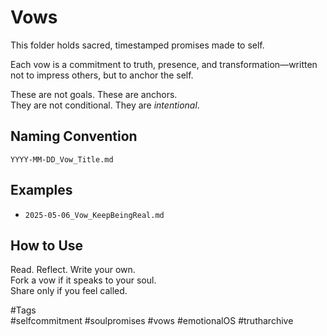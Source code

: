 # Vows

This folder holds sacred, timestamped promises made to self.

Each vow is a commitment to truth, presence, and transformation—written not to impress others, but to anchor the self.

These are not goals. These are anchors.  
They are not conditional. They are *intentional*.

## Naming Convention

`YYYY-MM-DD_Vow_Title.md`

## Examples

- `2025-05-06_Vow_KeepBeingReal.md`

## How to Use

Read. Reflect. Write your own.  
Fork a vow if it speaks to your soul.  
Share only if you feel called.

#Tags  
#selfcommitment #soulpromises #vows #emotionalOS #trutharchive
